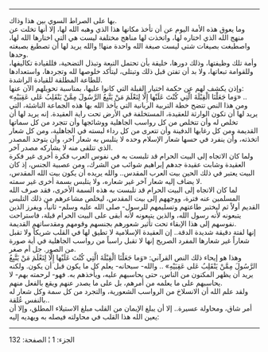 ------------------------------------------------------------------------

بها على الصراط السوي بين هذا وذاك.  
وما يعوق هذه الأمة اليوم عن أن تأخذ مكانها هذا الذي وهبه الله لها، إلا
أنها تخلت عن منهج الله الذي اختاره لها، واتخذت لها مناهج مختلفة ليست هي
التي اختارها الله لها، واصطبغت بصيغات شتى ليست صبغة الله واحدة منها!
والله يريد لها أن تصطبغ بصبغته وحدها.  
وأمة تلك وظيفتها، وذلك دورها، خليقة بأن تحتمل التبعة وتبذل التضحية،
فللقيادة تكاليفها، وللقوامة تبعاتها، ولا بد أن تفتن قبل ذلك وتبتلى،
ليتأكد خلوصها لله وتجردها، واستعدادها للطاعة المطلقة للقيادة الراشدة.  
وإذن يكشف لهم عن حكمة اختيار القبلة التي كانوا عليها، بمناسبة تحويلهم
الآن عنها:  
«وَما جَعَلْنَا الْقِبْلَةَ الَّتِي كُنْتَ عَلَيْها إِلَّا لِنَعْلَمَ مَنْ يَتَّبِعُ الرَّسُولَ مِمَّنْ يَنْقَلِبُ عَلى
عَقِبَيْهِ» ..  
ومن هذا النص تتضح خطة التربية الربانية التي يأخذ الله بها هذه الجماعة
الناشئة، التي يريد لها أن تكون الوارثة للعقيدة، المستخلفة في الأرض تحت
راية العقيدة. إنه يريد لها أن تخلص له وأن تتخلص من كل رواسب الجاهلية
ووشائجها وأن تتجرد من كل سماتها القديمة ومن كل رغابها الدفينة وأن تتعرى
من كل رداء لبسته في الجاهلية، ومن كل شعار اتخذته، وأن ينفرد في حسها شعار
الإسلام وحده لا يتلبس به شعار آخر، وأن يتوحد المصدر الذي تتلقى منه لا
يشاركه مصدر آخر.  
ولما كان الاتجاه إلى البيت الحرام قد تلبست به في نفوس العرب فكرة أخرى
غير فكرة العقيدة وشابت عقيدة جدهم إبراهيم شوائب من الشرك، ومن عصبية
الجنس، إذ كان البيت يعتبر في ذلك الحين بيت العرب المقدس.. والله يريده أن
يكون بيت الله المقدس، لا يضاف إليه شعار آخر غير شعاره، ولا يتلبس بسمة
أخرى غير سمته.  
لما كان الاتجاه إلى البيت الحرام قد تلبست به هذه السمة الأخرى، فقد صرف
الله المسلمين عنه فترة، ووجههم إلى بيت المقدس، ليخلص مشاعرهم من ذلك
التلبس القديم أولاً ثم ليختبر طاعتهم وتسليمهم للرسول- صلى الله عليه وسلم-
ثانياً، ويفرز الذين يتبعونه لأنه رسول الله، والذين يتبعونه لأنه أبقى على
البيت الحرام قبلة، فاستراحت نفوسهم إلى هذا الإبقاء تحت تأثير شعورهم
بجنسهم وقومهم ومقدساتهم القديمة.  
إنها لفتة دقيقة شديدة الدقة.. إن العقيدة الإسلامية لا تطيق لها في القلب
شريكاً ولا تقبل شعاراً غير شعارها المفرد الصريح إنها لا تقبل راسباً من
رواسب الجاهلية في أية صورة من الصور. جل أم صغر.  
وهذا هو إيحاء ذلك النص القرآني: «وَما جَعَلْنَا الْقِبْلَةَ الَّتِي كُنْتَ عَلَيْها إِلَّا
لِنَعْلَمَ مَنْ يَتَّبِعُ الرَّسُولَ مِمَّنْ يَنْقَلِبُ عَلى عَقِبَيْهِ» .. والله- سبحانه- يعلم كل ما
يكون قبل أن يكون. ولكنه يريد أن يظهر المكنون من الناس، حتى يحاسبهم عليه،
ويأخذهم به. فهو- لرحمته بهم- لا يحاسبهم على ما يعلمه من أمرهم، بل على ما
يصدر عنهم ويقع بالفعل منهم.  
ولقد علم الله أن الانسلاخ من الرواسب الشعورية، والتجرد من كل سمة وكل
شعار له بالنفس عُلقة..  
أمر شاق، ومحاولة عسيرة.. إلا أن يبلغ الإيمان من القلب مبلغ الاستيلاء
المطلق، وإلا أن يعين الله هذا القلب في محاولته فيصله به ويهديه إليه:

------------------------------------------------------------------------

الجزء: 1 ¦ الصفحة: 132
